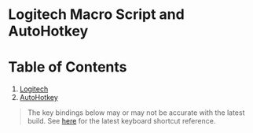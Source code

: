 # Logitech Macro Script and AutoHotkey

# Table of Contents

1. <a href="#Logitech">Logitech</a>
2. <a href="#AutoHotkey">AutoHotkey</a>

> The key bindings below may or may not be accurate with the latest build. See [here](https://code.visualstudio.com/docs/customization/keybindings) for the latest keyboard shortcut reference.
